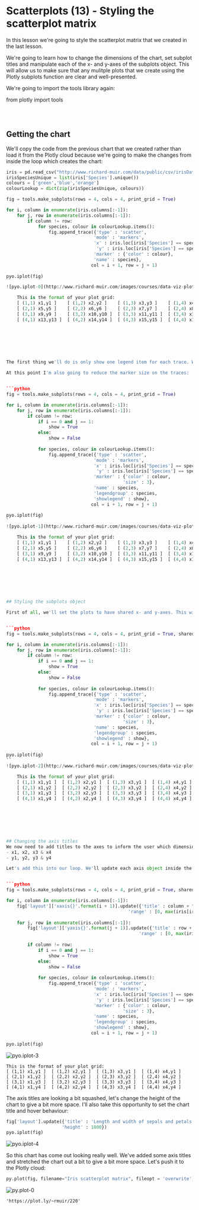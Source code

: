
# Scatterplots (13) - Styling the scatterplot matrix

In this lesson we're going to style the scatterplot matrix that we created in the last lesson.

We're going to learn how to change the dimensions of the chart, set subplot titles and manipulate each of the x- and y-axes of the subplots object. This will allow us to make sure that any mulitple plots that we create using the Plotly subplots function are clear and well-presented.



We're going to import the tools library again:



from plotly import tools



```python

 
```





## Getting the chart  
We'll copy the code from the previous chart that we created rather than load it from the Plotly cloud because we're going to make the changes from inside the loop which creates the chart:


```python
iris = pd.read_csv("http://www.richard-muir.com/data/public/csv/irisDataset.csv", index_col = 0)
irisSpeciesUnique = list(iris['Species'].unique())
colours = ['green','blue','orange']
colourLookup = dict(zip(irisSpeciesUnique, colours))

fig = tools.make_subplots(rows = 4, cols = 4, print_grid = True)

for i, column in enumerate(iris.columns[:-1]):
    for j, row in enumerate(iris.columns[:-1]):
        if column != row:
            for species, colour in colourLookup.items():
                fig.append_trace({'type' : 'scatter',
                                 'mode' : 'markers',
                                 'x' : iris.loc[iris['Species'] == species, column],
                                  'y' : iris.loc[iris['Species'] == species, row],
                                 'marker' : {'color' : colour},
                                 'name' : species},
                                col = i + 1, row = j + 1)
                
pyo.iplot(fig)

![pyo.iplot-0](http://www.richard-muir.com/images/courses/data-viz-plotly-python/testSection/Scatterplots%20(13)%20-%20Styling%20the%20scatterplot%20matrix/pyo.iplot-0.png)```

    This is the format of your plot grid:
    [ (1,1) x1,y1 ]    [ (1,2) x2,y2 ]    [ (1,3) x3,y3 ]    [ (1,4) x4,y4 ]  
    [ (2,1) x5,y5 ]    [ (2,2) x6,y6 ]    [ (2,3) x7,y7 ]    [ (2,4) x8,y8 ]  
    [ (3,1) x9,y9 ]    [ (3,2) x10,y10 ]  [ (3,3) x11,y11 ]  [ (3,4) x12,y12 ]
    [ (4,1) x13,y13 ]  [ (4,2) x14,y14 ]  [ (4,3) x15,y15 ]  [ (4,4) x16,y16 ]
    
    





The first thing we'll do is only show one legend item for each trace. We'll do this by creating a <code>'legendgroup'</code> for each species, and setting <code>'showlegend'</code> to <code>True</code> only for the first trace in each group.

At this point I'm also going to reduce the marker size on the traces:


```python
fig = tools.make_subplots(rows = 4, cols = 4, print_grid = True)

for i, column in enumerate(iris.columns[:-1]):
    for j, row in enumerate(iris.columns[:-1]):
        if column != row:
            if i == 0 and j == 1:
                show = True
            else:
                show = False
                
            for species, colour in colourLookup.items():
                fig.append_trace({'type' : 'scatter',
                                 'mode' : 'markers',
                                 'x' : iris.loc[iris['Species'] == species, column],
                                  'y' : iris.loc[iris['Species'] == species, row],
                                 'marker' : {'color' : colour,
                                            'size' : 3},
                                 'name' : species,
                                 'legendgroup' : species,
                                 'showlegend' : show},
                                col = i + 1, row = j + 1)
                
pyo.iplot(fig)
`
![pyo.iplot-1](http://www.richard-muir.com/images/courses/data-viz-plotly-python/testSection/Scatterplots%20(13)%20-%20Styling%20the%20scatterplot%20matrix/pyo.iplot-1.png)``

    This is the format of your plot grid:
    [ (1,1) x1,y1 ]    [ (1,2) x2,y2 ]    [ (1,3) x3,y3 ]    [ (1,4) x4,y4 ]  
    [ (2,1) x5,y5 ]    [ (2,2) x6,y6 ]    [ (2,3) x7,y7 ]    [ (2,4) x8,y8 ]  
    [ (3,1) x9,y9 ]    [ (3,2) x10,y10 ]  [ (3,3) x11,y11 ]  [ (3,4) x12,y12 ]
    [ (4,1) x13,y13 ]  [ (4,2) x14,y14 ]  [ (4,3) x15,y15 ]  [ (4,4) x16,y16 ]
    
    





## Styling the subplots object

First of all, we'll set the plots to have shared x- and y-axes. This will make the plot look a lot cleaner and reduce the quantity of lines and numbers inbetween the subplots:


```python
fig = tools.make_subplots(rows = 4, cols = 4, print_grid = True, shared_xaxes = True, shared_yaxes = True)

for i, column in enumerate(iris.columns[:-1]):
    for j, row in enumerate(iris.columns[:-1]):
        if column != row:
            if i == 0 and j == 1:
                show = True
            else:
                show = False
                
            for species, colour in colourLookup.items():
                fig.append_trace({'type' : 'scatter',
                                 'mode' : 'markers',
                                 'x' : iris.loc[iris['Species'] == species, column],
                                  'y' : iris.loc[iris['Species'] == species, row],
                                 'marker' : {'color' : colour,
                                            'size' : 3},
                                 'name' : species,
                                 'legendgroup' : species,
                                 'showlegend' : show},
                                col = i + 1, row = j + 1)
                
pyo.iplot(fig)
``
![pyo.iplot-2](http://www.richard-muir.com/images/courses/data-viz-plotly-python/testSection/Scatterplots%20(13)%20-%20Styling%20the%20scatterplot%20matrix/pyo.iplot-2.png)`

    This is the format of your plot grid:
    [ (1,1) x1,y1 ]  [ (1,2) x2,y1 ]  [ (1,3) x3,y1 ]  [ (1,4) x4,y1 ]
    [ (2,1) x1,y2 ]  [ (2,2) x2,y2 ]  [ (2,3) x3,y2 ]  [ (2,4) x4,y2 ]
    [ (3,1) x1,y3 ]  [ (3,2) x2,y3 ]  [ (3,3) x3,y3 ]  [ (3,4) x4,y3 ]
    [ (4,1) x1,y4 ]  [ (4,2) x2,y4 ]  [ (4,3) x3,y4 ]  [ (4,4) x4,y4 ]
    
    





## Changing the axis titles
We now need to add titles to the axes to inform the user which dimensions are being compared. We only need to add y-axis titles to the left-most axes and x-axis titles to the bottom-most axes. We can see from the output from the <code>'print_grid'</code> option that the axes we need to select are:
- x1, x2, x3 & x4
- y1, y2, y3 & y4

Let's add this into our loop. We'll update each axis object inside the layout as we reach the correct position in the loop. We'll update the axis object with the axis title and a new range so that all of the traces are displayed on the scame scale:


```python
fig = tools.make_subplots(rows = 4, cols = 4, print_grid = True, shared_xaxes = True, shared_yaxes = True)

for i, column in enumerate(iris.columns[:-1]):
    fig['layout']['xaxis{}'.format(i + 1)].update({'title' : column + " (cm)",
                                              'range' : [0, max(iris[iris.columns[:-1]].max())]})
    
    for j, row in enumerate(iris.columns[:-1]):
        fig['layout']['yaxis{}'.format(j + 1)].update({'title' : row + " (cm)",
                                                  'range' : [0, max(iris[iris.columns[:-1]].max())]})
        
        if column != row:
            if i == 0 and j == 1:
                show = True
            else:
                show = False
                
            for species, colour in colourLookup.items():
                fig.append_trace({'type' : 'scatter',
                                 'mode' : 'markers',
                                 'x' : iris.loc[iris['Species'] == species, column],
                                  'y' : iris.loc[iris['Species'] == species, row],
                                 'marker' : {'color' : colour,
                                            'size' : 3},
                                 'name' : species,
                                 'legendgroup' : species,
                                 'showlegend' : show},
                                col = i + 1, row = j + 1)
                
pyo.iplot(fig)
```
![pyo.iplot-3](http://www.richard-muir.com/images/courses/data-viz-plotly-python/testSection/Scatterplots%20(13)%20-%20Styling%20the%20scatterplot%20matrix/pyo.iplot-3.png)

    This is the format of your plot grid:
    [ (1,1) x1,y1 ]  [ (1,2) x2,y1 ]  [ (1,3) x3,y1 ]  [ (1,4) x4,y1 ]
    [ (2,1) x1,y2 ]  [ (2,2) x2,y2 ]  [ (2,3) x3,y2 ]  [ (2,4) x4,y2 ]
    [ (3,1) x1,y3 ]  [ (3,2) x2,y3 ]  [ (3,3) x3,y3 ]  [ (3,4) x4,y3 ]
    [ (4,1) x1,y4 ]  [ (4,2) x2,y4 ]  [ (4,3) x3,y4 ]  [ (4,4) x4,y4 ]
    
    





The axis titles are looking a bit squashed, let's change the height of the chart to give a bit more space. I'll also take this opportunity to set the chart title and hover behaviour:


```python
fig['layout'].update({'title' : 'Length and width of sepals and petals for Iris supspecies',
                     'height' : 1000})
pyo.iplot(fig)
```

![pyo.iplot-4](http://www.richard-muir.com/images/courses/data-viz-plotly-python/testSection/Scatterplots%20(13)%20-%20Styling%20the%20scatterplot%20matrix/pyo.iplot-4.png)




So this chart has come out looking really well. We've added some axis titles and stretched the chart out a bit to give a bit more space. Let's push it to the Plotly cloud:


```python
py.plot(fig, filename="Iris scatterplot matrix", fileopt = 'overwrite')
```


![py.plot-0](http://www.richard-muir.com/images/courses/data-viz-plotly-python/testSection/Scatterplots%20(13)%20-%20Styling%20the%20scatterplot%20matrix/py.plot-0.png)


    'https://plot.ly/~rmuir/220'



